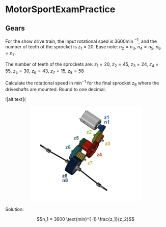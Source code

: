 # MotorSportExamPractice

## Gears
For the show drive train, the input rotational sped is 3600min $^{-1}$, and the number of teeth of the sprocket is $z_1 = 20$. Ease note: $n_2 = n_3,\ n_4 = n_5,\ n_6 = n_7$.

The number of teeth of the sprockets are:
$z_1 = 20,\ z_2 = 45,\ z_3 = 24,\ z_4 = 55,\ z_5 = 30,\ z_6 = 43,\ z_7 = 15,\ z_8 = 58$

Calculate the rotational speed in min$^{-1}$ for the final sprocket $z_8$ where the driveshafts are mounted. Round to one decimal.

![alt text](
<p align="center">
  <img src="./gears.png" width="350" title="hover text">
</p>

Solution:
```math
n_1 = 3600 \text{min}^{-1}
\frac{z_1}{z_2}
```

